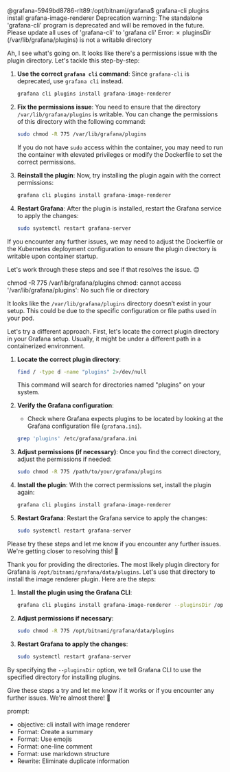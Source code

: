 @grafana-5949bd8786-rlt89:/opt/bitnami/grafana$ grafana-cli plugins install grafana-image-renderer
Deprecation warning: The standalone 'grafana-cli' program is deprecated and will be removed in the future. Please update all uses of 'grafana-cli' to 'grafana cli'
Error: ✗ pluginsDir (/var/lib/grafana/plugins) is not a writable directory

Ah, I see what's going on. It looks like there's a permissions issue with the plugin directory. Let's tackle this step-by-step:

1. **Use the correct `grafana cli` command**:
   Since `grafana-cli` is deprecated, use `grafana cli` instead.

   ```bash
   grafana cli plugins install grafana-image-renderer
   ```

2. **Fix the permissions issue**:
   You need to ensure that the directory `/var/lib/grafana/plugins` is writable. You can change the permissions of this directory with the following command:

   ```bash
   sudo chmod -R 775 /var/lib/grafana/plugins
   ```

   If you do not have `sudo` access within the container, you may need to run the container with elevated privileges or modify the Dockerfile to set the correct permissions.

3. **Reinstall the plugin**:
   Now, try installing the plugin again with the correct permissions:

   ```bash
   grafana cli plugins install grafana-image-renderer
   ```

4. **Restart Grafana**:
   After the plugin is installed, restart the Grafana service to apply the changes:

   ```bash
   sudo systemctl restart grafana-server
   ```

If you encounter any further issues, we may need to adjust the Dockerfile or the Kubernetes deployment configuration to ensure the plugin directory is writable upon container startup.

Let's work through these steps and see if that resolves the issue. 😊


chmod -R 775 /var/lib/grafana/plugins
chmod: cannot access '/var/lib/grafana/plugins': No such file or directory


It looks like the `/var/lib/grafana/plugins` directory doesn’t exist in your setup. This could be due to the specific configuration or file paths used in your pod.

Let's try a different approach. First, let's locate the correct plugin directory in your Grafana setup. Usually, it might be under a different path in a containerized environment.

1. **Locate the correct plugin directory**:

   ```bash
   find / -type d -name "plugins" 2>/dev/null
   ```

   This command will search for directories named "plugins" on your system.

2. **Verify the Grafana configuration**:
   - Check where Grafana expects plugins to be located by looking at the Grafana configuration file (`grafana.ini`).
   
   ```bash
   grep 'plugins' /etc/grafana/grafana.ini
   ```

3. **Adjust permissions (if necessary)**:
   Once you find the correct directory, adjust the permissions if needed:

   ```bash
   sudo chmod -R 775 /path/to/your/grafana/plugins
   ```

4. **Install the plugin**:
   With the correct permissions set, install the plugin again:

   ```bash
   grafana cli plugins install grafana-image-renderer
   ```

5. **Restart Grafana**:
   Restart the Grafana service to apply the changes:

   ```bash
   sudo systemctl restart grafana-server
   ```

Please try these steps and let me know if you encounter any further issues. We're getting closer to resolving this! 🚀


Thank you for providing the directories. The most likely plugin directory for Grafana is `/opt/bitnami/grafana/data/plugins`. Let's use that directory to install the image renderer plugin. Here are the steps:

1. **Install the plugin using the Grafana CLI**:

   ```bash
   grafana cli plugins install grafana-image-renderer --pluginsDir /opt/bitnami/grafana/data/plugins
   ```

2. **Adjust permissions if necessary**:

   ```bash
   sudo chmod -R 775 /opt/bitnami/grafana/data/plugins
   ```

3. **Restart Grafana to apply the changes**:

   ```bash
   sudo systemctl restart grafana-server
   ```

By specifying the `--pluginsDir` option, we tell Grafana CLI to use the specified directory for installing plugins.

Give these steps a try and let me know if it works or if you encounter any further issues. We're almost there! 🚀

prompt:
- objective: cli install with image renderer
- Format: Create a summary
- Format: Use emojis
- Format: one-line comment
- Format: use markdown structure
- Rewrite: Eliminate duplicate information